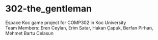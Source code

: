 # 302-the_gentleman
Espace Koc game project for COMP302 in Koc University<br>
Team Members: Eren Ceylan, Erim Satar, Hakan Çapuk, Berfan Pirhan, Mehmet Bartu Celasun
